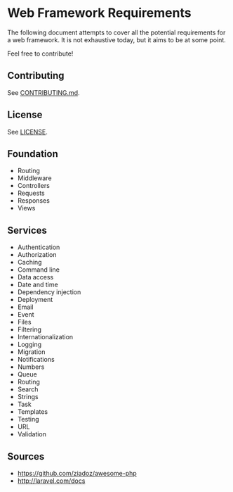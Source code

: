 # Web Framework Requirements

The following document attempts to cover all the potential requirements for a web framework. It is not exhaustive today, but it aims to be at some point.

Feel free to contribute!

## Contributing

See [CONTRIBUTING.md](CONTRIBUTING.md).

## License

See [LICENSE](LICENSE).

## Foundation

* Routing
* Middleware
* Controllers
* Requests
* Responses
* Views

## Services

* Authentication
* Authorization
* Caching
* Command line
* Data access
* Date and time
* Dependency injection
* Deployment
* Email
* Event
* Files
* Filtering
* Internationalization
* Logging
* Migration
* Notifications
* Numbers
* Queue
* Routing
* Search
* Strings
* Task
* Templates
* Testing
* URL
* Validation

## Sources

* https://github.com/ziadoz/awesome-php
* http://laravel.com/docs
